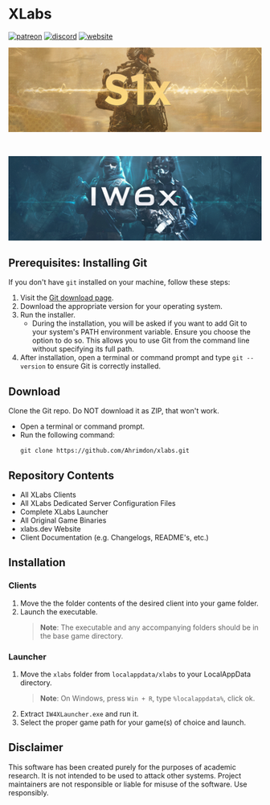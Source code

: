# XLabs

[![patreon](https://img.shields.io/badge/patreon-support-blue.svg?logo=patreon)](https://www.patreon.com/xlabsproject)
[![discord](https://img.shields.io/endpoint?url=https://momo5502.com/iw4x/members-badge.php)](https://discord.gg/sKeVmR3)
[![website](https://img.shields.io/badge/Repackers-_Website-blue)](https://rimmyscorner.com/)

<p align="center">
  <img src="assets/github/banner-s1x.png?raw=true" />
</p>

<br/>

<p align="center">
  <img alig src="assets/github/banner-iw6x.png?raw=true"/>
</p>

## Prerequisites: Installing Git

If you don't have `git` installed on your machine, follow these steps:

1. Visit the [Git download page](https://git-scm.com/downloads).
2. Download the appropriate version for your operating system.
3. Run the installer.
   - During the installation, you will be asked if you want to add Git to your system's PATH environment variable. Ensure you choose the option to do so. This allows you to use Git from the command line without specifying its full path.
4. After installation, open a terminal or command prompt and type `git --version` to ensure Git is correctly installed.

## Download
Clone the Git repo. Do NOT download it as ZIP, that won't work.

   - Open a terminal or command prompt.
   - Run the following command:
     ```
     git clone https://github.com/Ahrimdon/xlabs.git
     ```

## Repository Contents
  - All XLabs Clients
  - All XLabs Dedicated Server Configuration Files
  - Complete XLabs Launcher
  - All Original Game Binaries
  - xlabs.dev Website
  - Client Documentation (e.g. Changelogs, README's, etc.)

## Installation

### Clients

1. Move the the folder contents of the desired client into your game folder.
2. Launch the executable.
   > **Note**: The executable and any accompanying folders should be in the base game directory.

### Launcher

1. Move the `xlabs` folder from `localappdata/xlabs` to your LocalAppData directory.
    > **Note**: On Windows, press `Win + R`, type `%localappdata%`, click ok.
2. Extract `IW4XLauncher.exe` and run it.
3. Select the proper game path for your game(s) of choice and launch.

## Disclaimer

This software has been created purely for the purposes of
academic research. It is not intended to be used to attack
other systems. Project maintainers are not responsible or
liable for misuse of the software. Use responsibly.
